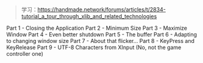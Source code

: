> 学习：https://handmade.network/forums/articles/t/2834-tutorial_a_tour_through_xlib_and_related_technologies

Part 1 - Closing the Application
Part 2 - Minimum Size
Part 3 - Maximize Window
Part 4 - Even better shutdown
Part 5 - The buffer
Part 6 - Adapting to changing window size
Part 7 - About that flicker…
Part 8 - KeyPress and KeyRelease
Part 9 - UTF-8 Characters from XInput (No, not the game controller one)
